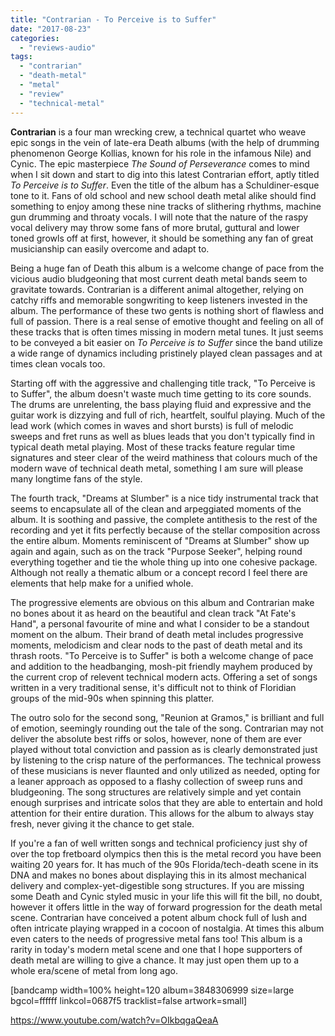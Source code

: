 ```yaml
---
title: "Contrarian - To Perceive is to Suffer"
date: "2017-08-23"
categories: 
  - "reviews-audio"
tags: 
  - "contrarian"
  - "death-metal"
  - "metal"
  - "review"
  - "technical-metal"
---
```


**Contrarian** is a four man wrecking crew, a technical quartet who weave epic songs in the vein of late-era Death albums (with the help of drumming phenomenon George Kollias, known for his role in the infamous Nile) and Cynic. The epic masterpiece _The Sound of Perseverance_ comes to mind when I sit down and start to dig into this latest Contrarian effort, aptly titled _To Perceive is to Suffer_. Even the title of the album has a Schuldiner-esque tone to it. Fans of old school and new school death metal alike should find something to enjoy among these nine tracks of slithering rhythms, machine gun drumming and throaty vocals. I will note that the nature of the raspy vocal delivery may throw some fans of more brutal, guttural and lower toned growls off at first, however, it should be something any fan of great musicianship can easily overcome and adapt to.

Being a huge fan of Death this album is a welcome change of pace from the vicious audio bludgeoning that most current death metal bands seem to gravitate towards. Contrarian is a different animal altogether, relying on catchy riffs and memorable songwriting to keep listeners invested in the album. The performance of these two gents is nothing short of flawless and full of passion. There is a real sense of emotive thought and feeling on all of these tracks that is often times missing in modern metal tunes. It just seems to be conveyed a bit easier on _To Perceive is to Suffer_ since the band utilize a wide range of dynamics including pristinely played clean passages and at times clean vocals too.

Starting off with the aggressive and challenging title track, "To Perceive is to Suffer", the album doesn't waste much time getting to its core sounds. The drums are unrelenting, the bass playing fluid and expressive and the guitar work is dizzying and full of rich, heartfelt, soulful playing. Much of the lead work (which comes in waves and short bursts) is full of melodic sweeps and fret runs as well as blues leads that you don't typically find in typical death metal playing. Most of these tracks feature regular time signatures and steer clear of the weird mathiness that colours much of the modern wave of technical death metal, something I am sure will please many longtime fans of the style.

The fourth track, "Dreams at Slumber" is a nice tidy instrumental track that seems to encapsulate all of the clean and arpeggiated moments of the album. It is soothing and passive, the complete antithesis to the rest of the recording and yet it fits perfectly because of the stellar composition across the entire album. Moments reminiscent of "Dreams at Slumber" show up again and again, such as on the track "Purpose Seeker", helping round everything together and tie the whole thing up into one cohesive package. Although not really a thematic album or a concept record I feel there are elements that help make for a unified whole.

The progressive elements are obvious on this album and Contrarian make no bones about it as heard on the beautiful and clean track "At Fate's Hand", a personal favourite of mine and what I consider to be a standout moment on the album. Their brand of death metal includes progressive moments, melodicism and clear nods to the past of death metal and its thrash roots. "To Perceive is to Suffer" is both a welcome change of pace and addition to the headbanging, mosh-pit friendly mayhem produced by the current crop of relevent technical modern acts. Offering a set of songs written in a very traditional sense, it's difficult not to think of Floridian groups of the mid-90s when spinning this platter.        

The outro solo for the second song, "Reunion at Gramos," is brilliant and full of emotion, seemingly rounding out the tale of the song. Contrarian may not deliver the absolute best riffs or solos, however, none of them are ever played without total conviction and passion as is clearly demonstrated just by listening to the crisp nature of the performances. The technical prowess of these musicians is never flaunted and only utilized as needed, opting for a leaner approach as opposed to a flashy collection of sweep runs and bludgeoning. The song structures are relatively simple and yet contain enough surprises and intricate solos that they are able to entertain and hold attention for their entire duration. This allows for the album to always stay fresh, never giving it the chance to get stale.

If you're a fan of well written songs and technical proficiency just shy of over the top fretboard olympics then this is the metal record you have been waiting 20 years for. It has much of the 90s Florida/tech-death scene in its DNA and makes no bones about displaying this in its almost mechanical delivery and complex-yet-digestible song structures. If you are missing some Death and Cynic styled music in your life this will fit the bill, no doubt, however it offers little in the way of forward progression for the death metal scene. Contrarian have conceived a potent album chock full of lush and often intricate playing wrapped in a cocoon of nostalgia. At times this album even caters to the needs of progressive metal fans too! This album is a rarity in today's modern metal scene and one that I hope supporters of death metal are willing to give a chance. It may just open them up to a whole era/scene of metal from long ago.

\[bandcamp width=100% height=120 album=3848306999 size=large bgcol=ffffff linkcol=0687f5 tracklist=false artwork=small\]

https://www.youtube.com/watch?v=OIkbqgaQeaA
